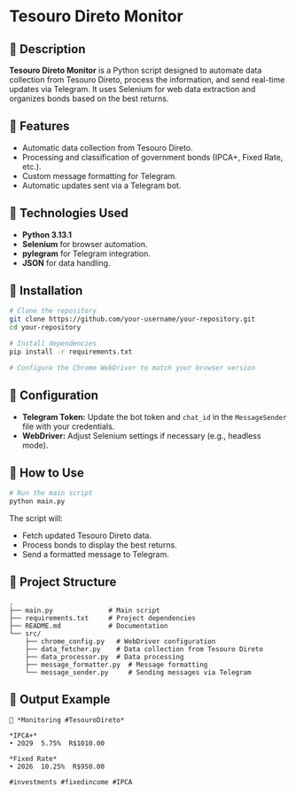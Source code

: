 # Tesouro Direto Monitor

## 🔹 Description

**Tesouro Direto Monitor** is a Python script designed to automate data collection from Tesouro Direto, process the information, and send real-time updates via Telegram. It uses Selenium for web data extraction and organizes bonds based on the best returns.

## 🔹 Features

- Automatic data collection from Tesouro Direto.
- Processing and classification of government bonds (IPCA+, Fixed Rate, etc.).
- Custom message formatting for Telegram.
- Automatic updates sent via a Telegram bot.

## 🔹 Technologies Used

- **Python 3.13.1**
- **Selenium** for browser automation.
- **pylegram** for Telegram integration.
- **JSON** for data handling.

## 🔹 Installation

```bash
# Clone the repository
git clone https://github.com/your-username/your-repository.git
cd your-repository

# Install dependencies
pip install -r requirements.txt

# Configure the Chrome WebDriver to match your browser version
```

## 🔹 Configuration

- **Telegram Token:** Update the bot token and `chat_id` in the `MessageSender` file with your credentials.
- **WebDriver:** Adjust Selenium settings if necessary (e.g., headless mode).

## 🔹 How to Use

```bash
# Run the main script
python main.py
```

The script will:
- Fetch updated Tesouro Direto data.
- Process bonds to display the best returns.
- Send a formatted message to Telegram.

## 🔹 Project Structure

```plaintext
.
├── main.py              # Main script
├── requirements.txt     # Project dependencies
├── README.md            # Documentation
└── src/
    ├── chrome_config.py   # WebDriver configuration
    ├── data_fetcher.py    # Data collection from Tesouro Direto
    ├── data_processor.py  # Data processing
    ├── message_formatter.py  # Message formatting
    └── message_sender.py     # Sending messages via Telegram
```

## 🔹 Output Example

```plaintext
🤖 *Monitoring #TesouroDireto*

*IPCA+*
• 2029  5.75%  R$1010.00

*Fixed Rate*
• 2026  10.25%  R$950.00

#investments #fixedincome #IPCA
```
